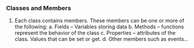 ﻿### Classes and Members
1.	Each class contains members. These members can be one or more of the following:
    a.	Fields – Variables storing data
    b.	Methods – functions represent the behavior of the class
    c.	Properties – attributes of the class. Values that can be set or  get.
    d.	Other members such as events…
